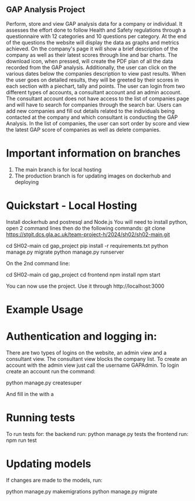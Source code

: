 ## GAP Analysis Project
Perform, store and view GAP analysis data for a company or individual. It assesses the effort done to follow Health and Safety regulations through a questionnaire with 12 categories and 10 questions per category. At the end of the questions the website will display the data as graphs and metrics achieved. On the company's page it will show a brief description of the company as well as their latest scores through line and bar charts. The download icon, when pressed, will create the PDF plan of all the data recorded from the GAP analysis. Additionally, the user can click on the various dates below the companies description to view past results. When the user goes on detailed results, they will be greeted by their scores in each section with a piechart, tally and points. The user can login from two different types of accounts, a consultant account and an admin account. The consultant account does not have access to the list of companies page and will have to search for companies through the search bar. Users can add new companies and fill out details related to the individuals being contacted at the company and which consultant is conducting the GAP Analysis. In the list of companies, the user can sort order by score and view the latest GAP score of companies as well as delete companies.

# Important information on branches
1. The main branch is for local hosting
2. The production branch is for updating images on dockerhub and deploying


# Quickstart - Local Hosting

Install dockerhub and postresql and Node.js
You will need to install python, open 2 command lines then do the following commands:
git clone https://stgit.dcs.gla.ac.uk/team-project-h/2024/sh02/sh02-main.git

cd SH02-main
cd gap_project
pip install -r requirements.txt
python manage.py migrate
python manage.py runserver

On the 2nd command line:

cd SH02-main
cd gap_project
cd frontend
npm install
npm start


You can now use the project. Use it through http://localhost:3000

# Example Usage 
# Authentication and logging in:

There are two types of logins on the website, an admin view and a consultant view.
The consultant view blocks the company list. To create an account with the admin view just call the username GAPAdmin.
To login create an account run the command:

python manage.py createsuper

And fill in the with a

# Running tests 

To run tests for:
     the backend run:
          python manage.py tests
     the frontend run:
          npm run test

# Updating models

If changes are made to the models, run:

python manage.py makemigrations
python manage.py migrate

